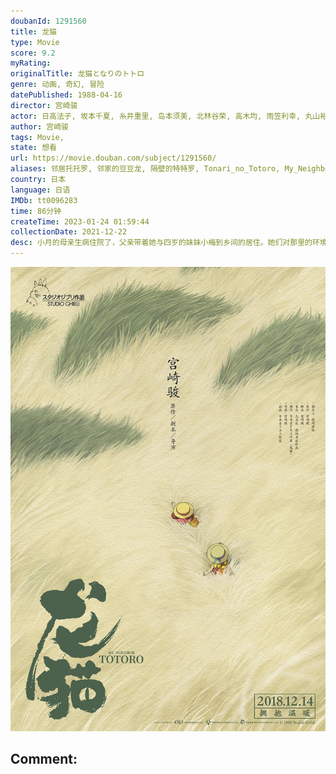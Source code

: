 ```yaml
---
doubanId: 1291560
title: 龙猫
type: Movie
score: 9.2
myRating: 
originalTitle: 龙猫となりのトトロ
genre: 动画, 奇幻, 冒险
datePublished: 1988-04-16
director: 宫崎骏
actor: 日高法子, 坂本千夏, 糸井重里, 岛本须美, 北林谷荣, 高木均, 雨笠利幸, 丸山裕子, 广濑正志, 鹫尾真知子, 铃木玲子, 千叶繁, 龙田直树, 鳕子, 西村朋纮, 石田光子, 神代知衣, 中村大树, 水谷优子, 平松晶子, 大谷育江, 达科塔·范宁, 艾丽·范宁, 秦岚
author: 宫崎骏
tags: Movie, 
state: 想看
url: https://movie.douban.com/subject/1291560/
aliases: 邻居托托罗, 邻家的豆豆龙, 隔壁的特特罗, Tonari_no_Totoro, My_Neighbor_Totoro
country: 日本
language: 日语
IMDb: tt0096283
time: 86分钟
createTime: 2023-01-24 01:59:44
collectionDate: 2021-12-22
desc: 小月的母亲生病住院了，父亲带着她与四岁的妹妹小梅到乡间的居住。她们对那里的环境都感到十分新奇，也发现了很多有趣的事情。她们遇到了很多小精灵，她们来到属于她们的环境中，看到了她们世界中很多的奇怪事物，更...
---
```


![image](assets/p2540924496.jpg)

Comment: 
---

